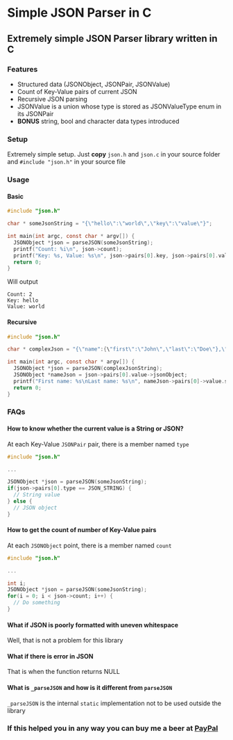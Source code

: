 # Simple JSON Parser in C

## Extremely simple JSON Parser library written in C

### Features

 * Structured data (JSONObject, JSONPair, JSONValue)
 * Count of Key-Value pairs of current JSON
 * Recursive JSON parsing
 * JSONValue is a union whose type is stored as JSONValueType enum in its JSONPair
 * __BONUS__ string, bool and character data types introduced

### Setup

Extremely simple setup. Just __copy__ `json.h` and `json.c` in your source folder and `#include "json.h"` in your source file

### Usage

#### Basic

```C
#include "json.h"

char * someJsonString = "{\"hello\":\"world\",\"key\":\"value\"}";

int main(int argc, const char * argv[]) {
  JSONObject *json = parseJSON(someJsonString);
  printf("Count: %i\n", json->count);
  printf("Key: %s, Value: %s\n", json->pairs[0].key, json->pairs[0].value->stringValue);
  return 0;
}
```
Will output

```
Count: 2
Key: hello
Value: world
```

#### Recursive

```C
#include "json.h"

char * complexJson = "{\"name":{\"first\":\"John\",\"last\":\"Doe\"},\"age\":\"21\"}";

int main(int argc, const char * argv[]) {
  JSONObject *json = parseJSON(complexJsonString);
  JSONObject *nameJson = json->pairs[0].value->jsonObject;
  printf("First name: %s\nLast name: %s\n", nameJson->pairs[0]->value.stringValue, nameJson->pairs[1]->value.stringValue);
  return 0;
}
```

### FAQs

#### How to know whether the current value is a String or JSON?

At each Key-Value `JSONPair` pair, there is a member named `type`

```C
#include "json.h"

...

JSONObject *json = parseJSON(someJsonString);
if(json->pairs[0].type == JSON_STRING) {
  // String value
} else {
  // JSON object
}
```

#### How to get the count of number of Key-Value pairs

At each `JSONObject` point, there is a member named `count`

```C
#include "json.h"

...

int i;
JSONObject *json = parseJSON(someJsonString);
for(i = 0; i < json->count; i++) {
  // Do something
}
```

#### What if JSON is poorly formatted with uneven whitespace

Well, that is not a problem for this library

#### What if there is error in JSON

That is when the function returns NULL

#### What is `_parseJSON` and how is it different from `parseJSON`

`_parseJSON` is the internal `static` implementation not to be used outside the library

### If this helped you in any way you can buy me a beer at [PayPal](https://www.paypal.me/suhelchakraborty "Buy me a beer")
